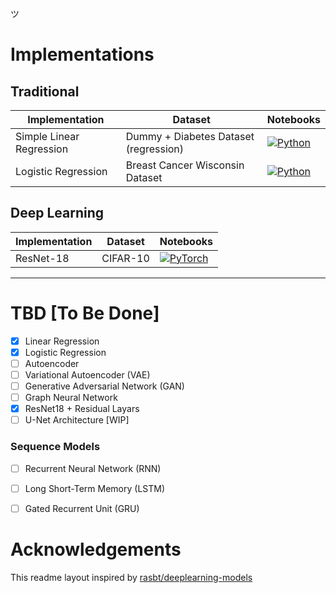 ツ

# Implementations

## Traditional
|Implementation | Dataset | Notebooks |
| --- | --- | --- | 
| Simple Linear Regression | Dummy + Diabetes Dataset (regression) | [![Python](https://img.shields.io/badge/python-3670A0?style=for-the-badge&logo=python&logoColor=ffdd54)](LinearRegression/eval.ipynb) |
| Logistic Regression | Breast Cancer Wisconsin Dataset | [![Python](https://img.shields.io/badge/python-3670A0?style=for-the-badge&logo=python&logoColor=ffdd54)](LogisticRegression/eval.ipynb) |

## Deep Learning
|Implementation | Dataset | Notebooks |
| --- | --- | --- | 
| ResNet-18 | CIFAR-10 | [![PyTorch](https://img.shields.io/badge/PyTorch-%23EE4C2C.svg?style=for-the-badge&logo=PyTorch&logoColor=white)](ResNet/train_resnet18.ipynb) |

---

# TBD [To Be Done]
- [x] Linear Regression
- [x] Logistic Regression
- [ ] Autoencoder
- [ ] Variational Autoencoder (VAE)
- [ ] Generative Adversarial Network (GAN)
- [ ] Graph Neural Network
- [x] ResNet18 + Residual Layars
- [ ] U-Net Architecture [WIP]

### Sequence Models
- [ ] Recurrent Neural Network (RNN)
- [ ] Long Short-Term Memory (LSTM)
- [ ] Gated Recurrent Unit (GRU)


# Acknowledgements
This readme layout inspired by [rasbt/deeplearning-models](https://github.com/rasbt/deeplearning-models)
